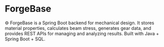 # ForgeBase
⚙️ ForgeBase is a Spring Boot backend for mechanical design. It stores material properties, calculates beam stress, generates gear data, and provides REST APIs for managing and analyzing results. Built with Java + Spring Boot + SQL.
